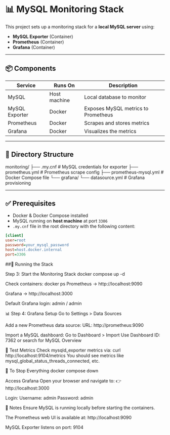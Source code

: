 # 📊 MySQL Monitoring Stack

This project sets up a monitoring stack for a **local MySQL server** using:

- **MySQL Exporter** (Container)
- **Prometheus** (Container)
- **Grafana** (Container)

---

## 📦 Components

| Service         | Runs On      | Description                          |
|-----------------|--------------|--------------------------------------|
| MySQL           | Host machine | Local database to monitor            |
| MySQL Exporter  | Docker       | Exposes MySQL metrics to Prometheus |
| Prometheus      | Docker       | Scrapes and stores metrics          |
| Grafana         | Docker       | Visualizes the metrics              |

---

## 📁 Directory Structure

monitoring/
├── .my.cnf # MySQL credentials for exporter
├── prometheus.yml # Prometheus scrape config
├── prometheus-mysql.yml # Docker Compose file
└── grafana/
└── datasource.yml # Grafana provisioning



---

## ✅ Prerequisites

- Docker & Docker Compose installed
- MySQL running on **host machine** at port `3306`
- `.my.cnf` file in the root directory with the following content:

```ini
[client]
user=root
password=your_mysql_password
host=host.docker.internal
port=3306


```
##🚀 Running the Stack

Step 3: Start the Monitoring Stack
docker compose up -d

Check containers:
docker ps
Prometheus → http://localhost:9090

Grafana → http://localhost:3000

Default Grafana login: admin / admin

📊 Step 4: Grafana Setup
Go to Settings > Data Sources

Add a new Prometheus data source:
URL: http://prometheus:9090

Import a MySQL dashboard:
Go to Dashboard > Import
Use Dashboard ID: 7362 or search for MySQL Overview

🧪 Test Metrics
Check mysqld_exporter metrics via:
curl http://localhost:9104/metrics
You should see metrics like mysql_global_status_threads_connected, etc.

🧹 To Stop Everything
docker compose down

 Access Grafana
Open your browser and navigate to:
👉 http://localhost:3000

Login:
Username: admin
Password: admin

📌 Notes
Ensure MySQL is running locally before starting the containers.

The Prometheus web UI is available at: http://localhost:9090

MySQL Exporter listens on port: 9104
